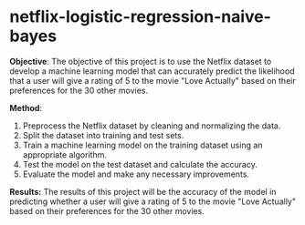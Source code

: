 # netflix-logistic-regression-naive-bayes

**Objective**: The objective of this project is to use the Netflix dataset to develop a machine learning model that can accurately predict the likelihood that a user will give a rating of 5 to the movie "Love Actually" based on their preferences for the 30 other movies.

**Method**: 
1. Preprocess the Netflix dataset by cleaning and normalizing the data. 
2. Split the dataset into training and test sets. 
3. Train a machine learning model on the training dataset using an appropriate algorithm. 
4. Test the model on the test dataset and calculate the accuracy. 
5. Evaluate the model and make any necessary improvements. 

**Results:** The results of this project will be the accuracy of the model in predicting whether a user will give a rating of 5 to the movie "Love Actually" based on their preferences for the 30 other movies.
